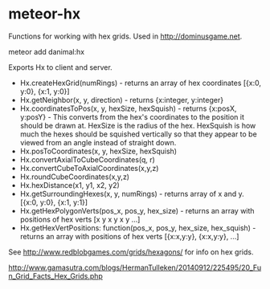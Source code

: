 meteor-hx
=========

Functions for working with hex grids.  Used in http://dominusgame.net.

meteor add danimal:hx

Exports Hx to client and server.

* Hx.createHexGrid(numRings) - returns an array of hex coordinates [{x:0, y:0}, {x:1, y:0}]
* Hx.getNeighbor(x, y, direction) - returns {x:integer, y:integer}
* Hx.coordinatesToPos(x, y, hexSize, hexSquish) - returns {x:posX, y:posY} - This converts from the hex's coordinates to the position it should be drawn at.  HexSize is the radius of the hex.  HexSquish is how much the hexes should be squished vertically so that they appear to be viewed from an angle instead of straight down.
* Hx.posToCoordinates(x, y, hexSize, hexSquish)
* Hx.convertAxialToCubeCoordinates(q, r)
* Hx.convertCubeToAxialCoordinates(x,y,z)
* Hx.roundCubeCoordinates(x,y,z)
* Hx.hexDistance(x1, y1, x2, y2)
* Hx.getSurroundingHexes(x, y, numRings) - returns array of x and y.  [{x:0, y:0}, {x:1, y:1}]
* Hx.getHexPolygonVerts(pos_x, pos_y, hex_size) - returns an array with positions of hex verts [x y x y x y ...]
* Hx.getHexVertPositions: function(pos_x, pos_y, hex_size, hex_squish) - returns an array with positions of hex verts [{x:x,y:y}, {x:x,y:y}, ...]

See http://www.redblobgames.com/grids/hexagons/ for info on hex grids.

http://www.gamasutra.com/blogs/HermanTulleken/20140912/225495/20_Fun_Grid_Facts_Hex_Grids.php
